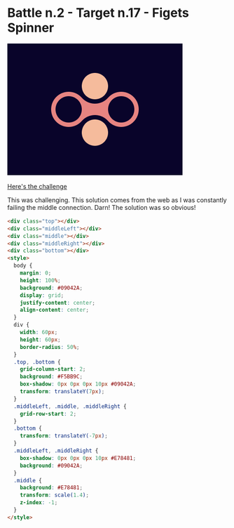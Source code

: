 # Battle n.2 - Target n.17 - Figets Spinner

![challenge image](17.png)

[Here's the challenge](https://cssbattle.dev/play/17)

This was challenging. This solution comes from the web as I was constantly failing the middle connection. 
Darn! The solution was so obvious!

```html
<div class="top"></div>
<div class="middleLeft"></div>
<div class="middle"></div>
<div class="middleRight"></div>
<div class="bottom"></div>
<style>
  body {
    margin: 0;
    height: 100%;
    background: #09042A;
    display: grid;
    justify-content: center;
    align-content: center;
  }
  div {
    width: 60px;
    height: 60px;
    border-radius: 50%;
  }
  .top, .bottom {
    grid-column-start: 2;
    background: #F5BB9C;
    box-shadow: 0px 0px 0px 10px #09042A;
    transform: translateY(7px);
  }
  .middleLeft, .middle, .middleRight {
    grid-row-start: 2;
  }
  .bottom {
    transform: translateY(-7px);
  }
  .middleLeft, .middleRight {
    box-shadow: 0px 0px 0px 10px #E78481;
    background: #09042A;
  }
  .middle {
    background: #E78481;
    transform: scale(1.4);
    z-index: -1;
  }
</style>
```
